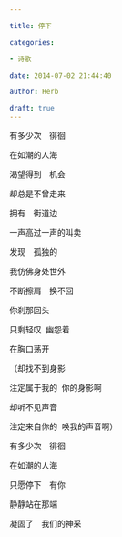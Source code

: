 ```yaml
---

title: 停下

categories:

- 诗歌

date: 2014-07-02 21:44:40

author: Herb

draft: true
---
```


有多少次　徘徊

在如潮的人海

渴望得到　机会

却总是不曾走来

拥有　街道边

一声高过一声的叫卖

发现　孤独的

我仿佛身处世外

不断擦肩　换不回

你刹那回头

只剩轻叹  幽怨着

在胸口荡开

（却找不到身影

注定属于我的  你的身影啊

却听不见声音

注定来自你的  唤我的声音啊）

有多少次　徘徊

在如潮的人海

只愿停下　有你

静静站在那端

凝固了　我们的神采